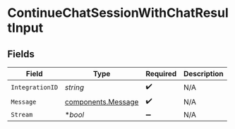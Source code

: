 # ContinueChatSessionWithChatResultInput


## Fields

| Field                                                    | Type                                                     | Required                                                 | Description                                              |
| -------------------------------------------------------- | -------------------------------------------------------- | -------------------------------------------------------- | -------------------------------------------------------- |
| `IntegrationID`                                          | *string*                                                 | :heavy_check_mark:                                       | N/A                                                      |
| `Message`                                                | [components.Message](../../models/components/message.md) | :heavy_check_mark:                                       | N/A                                                      |
| `Stream`                                                 | **bool*                                                  | :heavy_minus_sign:                                       | N/A                                                      |